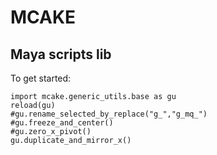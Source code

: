 # MCAKE
## Maya scripts lib

To get started:
```
import mcake.generic_utils.base as gu
reload(gu)
#gu.rename_selected_by_replace("g_","g_mq_")
#gu.freeze_and_center()
#gu.zero_x_pivot()
gu.duplicate_and_mirror_x()
```
